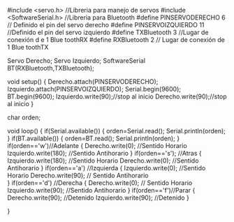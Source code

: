 #include <servo.h> //Libreria para manejo de servos
#include <SoftwareSerial.h> //Libreria para Bluetooth
#define PINSERVODERECHO 6 // Definido el pin del servo derecho
#define PINSERVOIZQUIERDO 11 //Definido el pin del servo izquierdo
#define TXBluetooth 3 //Lugar de conexión d e 1 Blue toothRX
#define RXBluetooth 2 // Lugar de conexión de 1 Blue toothTX

Servo Derecho;
Servo Izquierdo;
SoftwareSerial BT(RXBluetooth,TXBluetooth);


void setup() {
  Derecho.attach(PINSERVODERECHO);
  Izquierdo.attach(PINSERVOIZQUIERDO);
  Serial.begin(9600);
  BT.begin(9600);
  Izquierdo.write(90);//stop al inicio
  Derecho.write(90);//stop al inicio
}

char orden;


void loop() {
  if(Serial.available())
  {
    orden=Serial.read();
    Serial.println(orden);
  }
  if(BT.available())
  {
    orden=BT.read();
    Serial.println(orden);
  }
  if(orden=='w')//Adelante
  {
    Derecho.write(0); //Sentido Horario 
    Izquierdo.write(180); //Sentido Antihorario
  }
  if(orden=='s'); //Atras
  {
    Izquierdo.write(180); //Sentido Horario
    Derecho.write(0); //Sentido Antihorario
  }
  if(orden=='a') //Izquierda
  {
    Izquierdo.write(0); //Sentido Horario
    Derecho.write(90); // Sentido Antihorario  
  }
  if(orden=='d') //Derecha 
  {
    Derecho.write(0); // Sentido Horario
    Izquierdo.write(90); //Sentido Antihorario 
  }
  if(orden=='f')//Parar
  {
    Derecho.write(90); //Detenido
    Izquierdo.write(90); //Detenido
  }
    
} 
